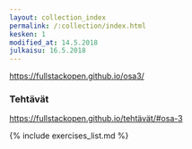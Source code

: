 ```yaml
---
layout: collection_index
permalink: /:collection/index.html
kesken: 1
modified_at: 14.5.2018
julkaisu: 16.5.2018
---
```


<https://fullstackopen.github.io/osa3/>

### Tehtävät

<https://fullstackopen.github.io/tehtävät/#osa-3>

{% include exercises_list.md %}


